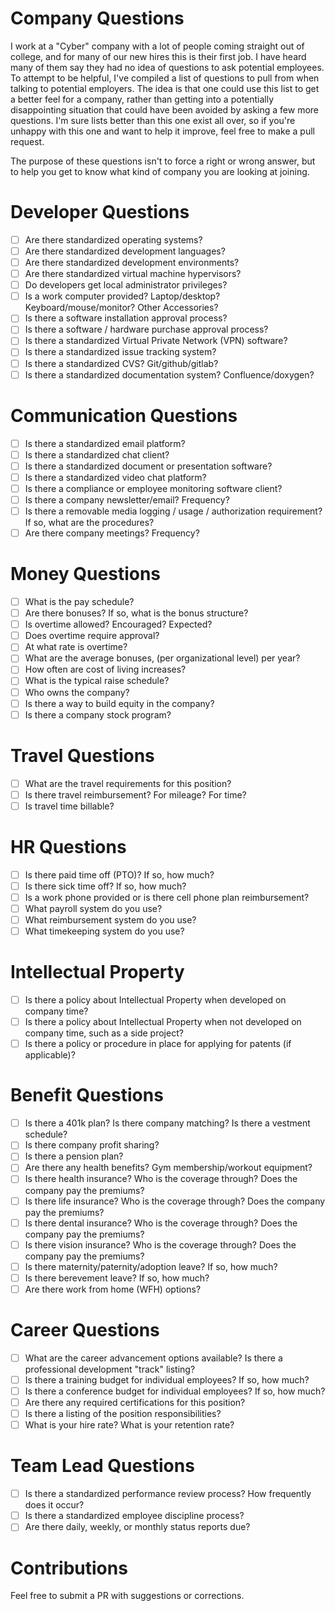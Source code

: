 # Company Questions

I work at a "Cyber" company with a lot of people coming straight out of college, and for many of our new hires this is their first job. I have heard many of them say they had no idea of questions to ask potential employees. To attempt to be helpful, I've compiled a list of questions to pull from when talking to potential employers. The idea is that one could use this list to get a better feel for a company, rather than getting into a potentially disappointing situation that could have been avoided by asking a few more questions. I'm sure lists better than this one exist all over, so if you're unhappy with this one and want to help it improve, feel free to make a pull request.

The purpose of these questions isn't to force a right or wrong answer, but to help you get to know what kind of company you are looking at joining.


# Developer Questions

- [ ] Are there standardized operating systems?
- [ ] Are there standardized development languages?
- [ ] Are there standardized development environments?
- [ ] Are there standardized virtual machine hypervisors?
- [ ] Do developers get local administrator privileges?
- [ ] Is a work computer provided? Laptop/desktop? Keyboard/mouse/monitor? Other Accessories?
- [ ] Is there a software installation approval process?
- [ ] Is there a software / hardware purchase approval process?
- [ ] Is there a standardized Virtual Private Network (VPN) software?
- [ ] Is there a standardized issue tracking system?
- [ ] Is there a standardized CVS? Git/github/gitlab?
- [ ] Is there a standardized documentation system? Confluence/doxygen?

# Communication Questions

- [ ] Is there a standardized email platform?
- [ ] Is there a standardized chat client?
- [ ] Is there a standardized document or presentation software?
- [ ] Is there a standardized video chat platform?
- [ ] Is there a compliance or employee monitoring software client?
- [ ] Is there a company newsletter/email? Frequency?
- [ ] Is there a removable media logging / usage / authorization requirement? If so, what are the procedures?
- [ ] Are there company meetings? Frequency?

# Money Questions

- [ ] What is the pay schedule?
- [ ] Are there bonuses? If so, what is the bonus structure?
- [ ] Is overtime allowed? Encouraged? Expected?
- [ ] Does overtime require approval?
- [ ] At what rate is overtime?
- [ ] What are the average bonuses, (per organizational level) per year?
- [ ] How often are cost of living increases?
- [ ] What is the typical raise schedule?
- [ ] Who owns the company?
- [ ] Is there a way to build equity in the company?
- [ ] Is there a company stock program?

# Travel Questions

- [ ] What are the travel requirements for this position?
- [ ] Is there travel reimbursement? For mileage? For time?
- [ ] Is travel time billable?

# HR Questions

- [ ] Is there paid time off (PTO)? If so, how much?
- [ ] Is there sick time off? If so, how much?
- [ ] Is a work phone provided or is there cell phone plan reimbursement?
- [ ] What payroll system do you use?
- [ ] What reimbursement system do you use?
- [ ] What timekeeping system do you use?

# Intellectual Property

- [ ] Is there a policy about Intellectual Property when developed on company time?
- [ ] Is there a policy about Intellectual Property when not developed on company time, such as a side project?
- [ ] Is there a policy or procedure in place for applying for patents (if applicable)?

# Benefit Questions

- [ ] Is there a 401k plan? Is there company matching? Is there a vestment schedule?
- [ ] Is there company profit sharing?
- [ ] Is there a pension plan?
- [ ] Are there any health benefits? Gym membership/workout equipment?
- [ ] Is there health insurance? Who is the coverage through? Does the company pay the premiums?
- [ ] Is there life insurance? Who is the coverage through? Does the company pay the premiums?
- [ ] Is there dental insurance? Who is the coverage through? Does the company pay the premiums?
- [ ] Is there vision insurance? Who is the coverage through? Does the company pay the premiums?
- [ ] Is there maternity/paternity/adoption leave? If so, how much?
- [ ] Is there berevement leave? If so, how much?
- [ ] Are there work from home (WFH) options?

# Career Questions

- [ ] What are the career advancement options available? Is there a professional development "track" listing?
- [ ] Is there a training budget for individual employees? If so, how much?
- [ ] Is there a conference budget for individual employees? If so, how much?
- [ ] Are there any required certifications for this position?
- [ ] Is there a listing of the position responsibilities?
- [ ] What is your hire rate? What is your retention rate?

# Team Lead Questions

- [ ] Is there a standardized performance review process? How frequently does it occur?
- [ ] Is there a standardized employee discipline process?
- [ ] Are there daily, weekly, or monthly status reports due?

# Contributions

Feel free to submit a PR with suggestions or corrections.
